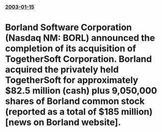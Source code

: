 ### [2003-01-15](/news/2003/01/15/index.md)

#  Borland Software Corporation (Nasdaq NM: BORL) announced the completion of its acquisition of TogetherSoft Corporation. Borland acquired the privately held TogetherSoft for approximately $82.5 million (cash) plus 9,050,000 shares of Borland common stock (reported as a total of $185 million) [news on Borland website].



